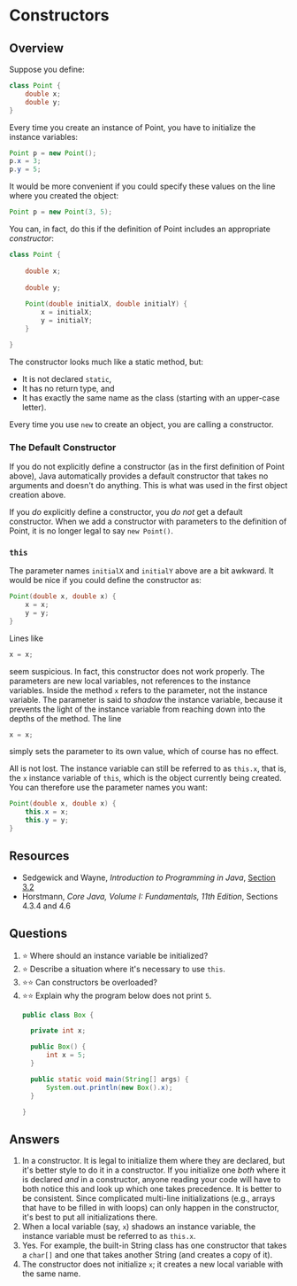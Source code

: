 # Constructors
## Overview
Suppose you define:

```java
class Point {
    double x;
    double y;
}
```

Every time you create an instance of Point, you have to initialize the instance variables:

```java
Point p = new Point();
p.x = 3;
p.y = 5;
```

It would be more convenient if you could specify these values on the line where you created the object:

```java
Point p = new Point(3, 5);
```

You can, in fact, do this if the definition of Point includes an appropriate *constructor*:

```java
class Point {
    
    double x;
    
    double y;
    
    Point(double initialX, double initialY) {
        x = initialX;
        y = initialY;
    }

}
```

The constructor looks much like a static method, but:

- It is not declared `static`,
- It has no return type, and
- It has exactly the same name as the class (starting with an upper-case letter).

Every time you use `new` to create an object, you are calling a constructor.

### The Default Constructor

If you do not explicitly define a constructor (as in the first definition of Point above), Java automatically provides a default constructor that takes no arguments and doesn't do anything. This is what was used in the first object creation above.

If you *do* explicitly define a constructor, you *do not* get a default constructor. When we add a constructor with parameters to the definition of Point, it is no longer legal to say `new Point()`.

### `this`

The parameter names `initialX` and `initialY` above are a bit awkward. It would be nice if you could define the constructor as:

```java
Point(double x, double x) {
    x = x;
    y = y;
}
```

Lines like

```java
x = x;
```

seem suspicious. In fact, this constructor does not work properly. The parameters are new local variables, not references to the instance variables. Inside the method `x` refers to the parameter, not the instance variable. The parameter is said to *shadow* the instance variable, because it prevents the light of the instance variable from reaching down into the depths of the method. The line

```java
x = x;
```

simply sets the parameter to its own value, which of course has no effect.

All is not lost. The instance variable can still be referred to as `this.x`, that is, the `x` instance variable of `this`, which is the object currently being created. You can therefore use the parameter names you want:

```java
Point(double x, double x) {
    this.x = x;
    this.y = y;
}
```

## Resources
- Sedgewick and Wayne, *Introduction to Programming in Java*, [Section 3.2](https://introcs.cs.princeton.edu/java/32class/)
- Horstmann, *Core Java, Volume I: Fundamentals, 11th Edition*, Sections 4.3.4 and 4.6

## Questions
1. :star: Where should an instance variable be initialized?
1. :star: Describe a situation where it's necessary to use `this`.
1. :star::star: Can constructors be overloaded?
1. :star::star: Explain why the program below does not print `5`.
    ```java
    public class Box {

      private int x;

      public Box() {
          int x = 5;
      }

      public static void main(String[] args) {
          System.out.println(new Box().x);
      }

    }
    ```
## Answers
1. In a constructor. It is legal to initialize them where they are declared, but it's better style to do it in a constructor. If you initialize one *both* where it is declared *and* in a constructor, anyone reading your code will have to both notice this and look up which one takes precedence. It is better to be consistent. Since complicated multi-line initializations (e.g., arrays that have to be filled in with loops) can only happen in the constructor, it's best to put all initializations there.
1. When a local variable (say, `x`) shadows an instance variable, the instance variable must be referred to as `this.x`.
1. Yes. For example, the built-in String class has one constructor that takes a `char[]` and one that takes another String (and creates a copy of it).
1. The constructor does not initialize `x`; it creates a new local variable with the same name.

